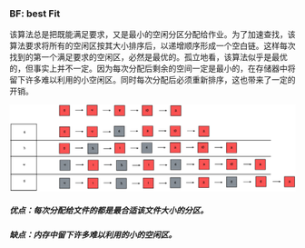 ### BF: best Fit

该算法总是把既能满足要求，又是最小的空闲分区分配给作业。为了加速查找，该算法要求将所有的空闲区按其大小排序后，以递增顺序形成一个空白链。这样每次找到的第一个满足要求的空闲区，必然是最优的。孤立地看，该算法似乎是最优的，但事实上并不一定。因为每次分配后剩余的空间一定是最小的，在存储器中将留下许多难以利用的小空闲区。同时每次分配后必须重新排序，这也带来了一定的开销。

![](./imgs/BF.png)


##### 优点：每次分配给文件的都是最合适该文件大小的分区。

##### 缺点：内存中留下许多难以利用的小的空闲区。

